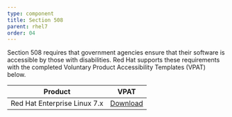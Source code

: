 ```yaml
---
type: component
title: Section 508
parent: rhel7
order: 04
---
```


<!-- Links section begin -->
Section 508 requires that government agencies ensure that their software is accessible by those with disabilities. Red Hat supports these requirements with the completed Voluntary Product Accessibility Templates (VPAT) below.

| Product | VPAT |
|:-------:|:----:|
| Red Hat Enterprise Linux 7.x | [Download](https://www.redhat.com/en/files/resources/li-red-hat-enterprise-linux-7-vpat.pdf) |
